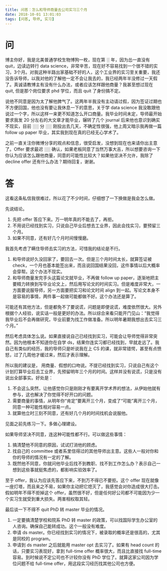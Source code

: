 ```yaml
---
title: 问答：怎么和导师商量去公司实习三个月
date: 2018-10-01 13:01:03
tags: [问答, 导师, 实习]
---
```


# 问
博主你好，我是北美普通学校生物博狗一枚，现在第 ░ 年，因为怂一直没有 quit，边读边转行 data science，非常辛苦，现在好不容易找到一个很不错的实习，3个月。对我这种半路出家基础不好的人，这个工业界的实习至关重要，我还没告诉导师，以我对他的了解他一定不会让我去的，我已经两年半没修过一天假了。真诚请教博主有没有什么办法，或者应该怎样跟他商量？我甚至想过现在quit, 但是那个岗位要求 phd 学位，而且 quit 了身份搞不定。

说他不同意是因为太了解他脾气了。这两年半我没有主动请过假，因为签证过期也不方便回国，他也没有要让我休息一下的意思，关于学 data science 我没敢跟他说过一个字，所以这样一来更不知道怎么开口商量。我毕业时间未定，导师最开始要求我发 20 分左右的大文章才能毕业，辗转了几个 journal 后来他也意识到确实不现实，目前 ░░ 分 ░░ 刚投出去几天，不确定性很强，他上周又暗示我再做一篇 follow up paper 毕业，其实我到现在真的已经无心学术了。

之前一直关注你微博分享的观点和信息，很受启发，没想到现在也来请你出主意了。Offer 要求最迟 ░░ 确认，如果老板同意了当然万事大吉，所以想要咨询一下你认为应该怎么跟他商量，同意的可能性比较大？如果他坚决不允许，我除了 decline offer 还有什么办法？期待回复，谢谢。

# 答
这看这条私信我很难过，所以花了不少时间，仔细想了一下换做是我会怎么做。

先说结论。
1. 先把 offer 答应下来。万一明年真的不能去了，再拒。
2. 不用说已经找到实习，只说自己毕业后想去工业界，因此会找实习，要预留三个月。
3. 如果不同意，还有好几个月时间慢慢磨。

我首先考虑了瞒住导师去实习的方法，可惜我的结论是不行。
1. 和导师说好久没回家了，要回去一次。但是三个月时间太长，就算签证被 check，一个月也基本能签出来，而且说回国结果没回，这件事情以后大概率会穿帮。这个办法不现实。
2. 和导师商量发完手头这篇论文就毕业，不再做 follow up paper，逐渐地把主要精力转换到写毕业论文上，然后用写论文的时间实习。但是难度非常大，一方面要说服导师，另一方面要把实习和论文时间 align 到一起。写论文本身不是容易的事情，两件事一起做可能都做不好。这个办法还是算了。

可能还有其他方法，但是都免不了要说谎，问题是即便说谎，难度依然很大。另外根据个人经验，说实话一般是更好的办法。所以综合来看只能开门见山：“我觉得我毕业后不会再做研究，毕业前要为找工作做准备。所以明年暑期我想出去实习三个月。”

然后考虑具体怎么说。如果直接说自己已经找到实习，可能会让导师觉得非常突然。因为他根本不知道你在自学 ds，结果你连实习都已经找到，早就走远了。我自己有类似的经历，我的导师只是听说我在上 CS 的课，就非常错愕，甚至有点愤怒，过了几周他才缓过来，然后才表示理解。

所以我的建议是， 用商量、假想的口吻说。不提已经找到实习，只说自己有这个计划打算毕业后去工业界，先预留明年三个月的时间。这样并没有说谎，只是没有说出全部事实。好处是：
1. 不会这么突然，让他感觉你只是刚刚才有要离开学术界的想法，从伊始他就有参与，这也解决了你觉得不好开口的问题。
2. 需要商量的事情，从明年你“肯定”要离开三个月，变成了“可能”离开三个月，同意一种可能性相对容易一点。
3. 就算他立时三刻不同意，还有好几个月的时间找机会说服他。

见面之前先练习一下。多做心理建设。

如果导师坚决不同意，连这种可能性都不行。可以做这些事情：
1. 搞清楚他不同意的原因，试试打消他的顾虑。
2. 找自己的 committee 或者系里信得过的其他导师出主意。这些人一般对你和你的导师的情况有一定的了解。
3. 既然他不同意，你就问他毕业后找不到教职、找不到工作怎么办？表示自己一想到这些事就挺焦虑的，都影响实验效率了。

至于 offer，我认为应该先答应下来，不到万不得已不要拒。这个 offer 现在就像一座灯塔，而且来之不易，如果你主动把它熄灭了，我感觉会对你造成很大打击。假如明年不得不拒掉这个 offer，虽然很不好，但是任何好公司都不可能因为少一个实习生就受到重大损失。两害相权取其轻。

最后谈一下不得不 quit PhD 转 master 毕业的情况。
1. 一定要搞清楚学校和院系 PhD 转 master 的政策，可以找国际学生办公室的人咨询。确保自己能转成功。这个一般没有难度。
2. 申请 ds master。你已经找到实习的情况下，被录取的概率还是很高的，尤其是同校的 program。
3. 申请到 ds master 之后就能用 master opt 去实习了。如果有 head count 的话，只要实习表现好，拿到 full-time offer 概率很大，而且比直接找 full-time 容易。到时候说不定公司也不计较你没有 PhD 学位了。就算这家公司因为学位问题不给 full-time offer，用这段实习经历找其他公司也方便。
